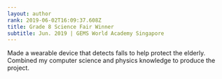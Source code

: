```yaml
---
layout: author
rank: 2019-06-02T16:09:37.608Z
title: Grade 8 Science Fair Winner
subtitle: Jun. 2019 | GEMS World Academy Singapore
---
```

Made a wearable device that detects falls to help protect the elderly. Combined my computer science and physics knowledge to produce the project.
